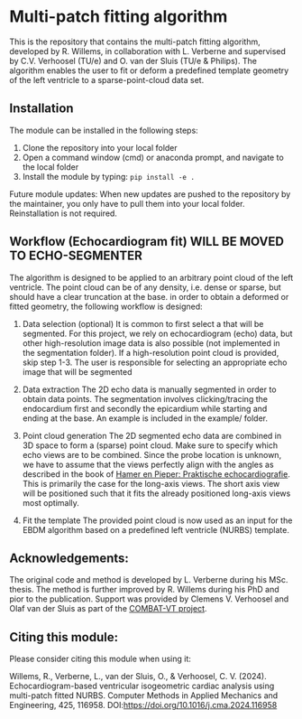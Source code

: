# Multi-patch fitting algorithm

This is the repository that contains the multi-patch fitting algorithm, developed by R. Willems, in collaboration with L. Verberne and supervised by C.V. Verhoosel (TU/e) and O. van der Sluis (TU/e & Philips). The algorithm enables the user to fit or deform a predefined template geometry of the left ventricle to a sparse-point-cloud data set. 

## Installation

The module can be installed in the following steps:

1. Clone the repository into your local folder
2. Open a command window (cmd) or anaconda prompt, and navigate to the local folder
3. Install the module by typing: `pip install -e .`

Future module updates: When new updates are pushed to the repository by the maintainer, you only have to pull them into your local folder. Reinstallation is not required.

## Workflow (Echocardiogram fit) WILL BE MOVED TO ECHO-SEGMENTER

The algorithm is designed to be applied to an arbitrary point cloud of the left ventricle. The point cloud can be of any density, i.e. dense or sparse, but should have a clear truncation at the base. in order to obtain a deformed or fitted geometry, the following workflow is designed:

1. Data selection (optional)
It is common to first select a that will be segmented. For this project, we rely on echocardiogram (echo) data, but other high-resolution image data is also possible (not implemented in the segmentation folder). If a high-resolution point cloud is provided, skip step 1-3. The user is responsible for selecting an appropriate echo image that will be segmented

2. Data extraction
The 2D echo data is manually segmented in order to obtain data points. The segmentation involves clicking/tracing the endocardium first and secondly the epicardium while starting and ending at the base. An example is included in the example/ folder.

3. Point cloud generation
The 2D segmented echo data are combined in 3D space to form a (sparse) point cloud. Make sure to specify which echo views are to be combined. Since the probe location is unknown, we have to assume that the views perfectly align with the angles as described in the book of [Hamer en Pieper: Praktische echocardiografie](https://link.springer.com/book/10.1007/978-90-368-0752-4). This is primarily the case for the long-axis views. The short axis view will be positioned such that it fits the already positioned long-axis views most optimally. 

4. Fit the template
The provided point cloud is now used as an input for the EBDM algorithm based on a predefined left ventricle (NURBS) template.

## Acknowledgements:
The original code and method is developed by L. Verberne during his MSc. thesis. The method is further improved by R. Willems during his PhD and pior to the publication. Support was provided by Clemens V. Verhoosel and Olaf van der Sluis as part of the [COMBAT-VT project](https://combatvt.nl).

## Citing this module:
Please consider citing this module when using it:

Willems, R., Verberne, L., van der Sluis, O., & Verhoosel, C. V. (2024). Echocardiogram-based ventricular isogeometric cardiac analysis using multi-patch fitted NURBS. Computer Methods in Applied Mechanics and Engineering, 425, 116958. DOI:https://doi.org/10.1016/j.cma.2024.116958
